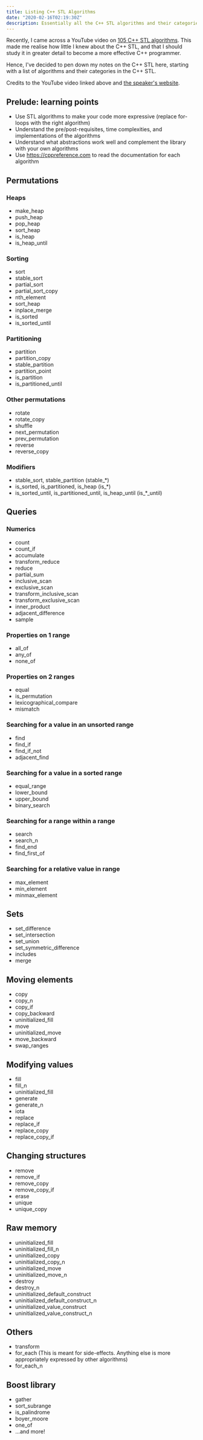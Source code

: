 ```yaml
---
title: Listing C++ STL Algorithms
date: "2020-02-16T02:19:30Z"
description: Essentially all the C++ STL algorithms and their categories that you should know.
---
```


Recently, I came across a YouTube video on [105 C++ STL algorithms](https://www.youtube.com/watch?v=bFSnXNIsK4A). This made me realise how little I knew about the C++ STL, and that I should study it in greater detail to become a more effective C++ programmer.

Hence, I've decided to pen down my notes on the C++ STL here, starting with a list of algorithms and their categories in the C++ STL.

Credits to the YouTube video linked above and [the speaker's website](https://fluentcpp.com).

## Prelude: learning points

- Use STL algorithms to make your code more expressive (replace for-loops with the right algorithm)
- Understand the pre/post-requisites, time complexities, and implementations of the algorithms
- Understand what abstractions work well and complement the library with your own algorithms
- Use https://cppreference.com to read the documentation for each algorithm

## Permutations

### Heaps

- make_heap
- push_heap
- pop_heap
- sort_heap
- is_heap
- is\_heap\_until

### Sorting

- sort
- stable_sort
- partial_sort
- partial\_sort\_copy
- nth_element
- sort_heap
- inplace_merge
- is_sorted
- is\_sorted\_until

### Partitioning

- partition
- partition_copy
- stable_partition
- partition_point
- is_partition
- is\_partitioned\_until

### Other permutations

- rotate
- rotate_copy
- shuffle
- next_permutation
- prev_permutation
- reverse
- reverse_copy

### Modifiers

- stable\_sort, stable\_partition (stable_*)
- is\_sorted, is\_partitioned, is\_heap (is_*)
- is\_sorted\_until, is\_partitioned\_until, is\_heap\_until (is\_*\_until)

## Queries

### Numerics

- count
- count_if
- accumulate
- transform_reduce
- reduce
- partial_sum
- inclusive_scan
- exclusive_scan
- transform\_inclusive\_scan
- transform\_exclusive\_scan
- inner_product
- adjacent_difference
- sample

### Properties on 1 range

- all_of
- any_of
- none_of

### Properties on 2 ranges

- equal
- is_permutation
- lexicographical_compare
- mismatch

### Searching for a value in an unsorted range

- find
- find_if
- find\_if\_not
- adjacent_find

### Searching for a value in a sorted range

- equal_range
- lower_bound
- upper_bound
- binary_search

### Searching for a range within a range

- search
- search_n
- find_end
- find\_first\_of

### Searching for a relative value in range

- max_element
- min_element
- minmax_element

## Sets

- set_difference
- set_intersection
- set_union
- set\_symmetric\_difference
- includes
- merge

## Moving elements

- copy
- copy_n
- copy_if
- copy_backward
- uninitialized_fill
- move
- uninitialized_move
- move_backward
- swap_ranges

## Modifying values

- fill
- fill_n
- uninitialized_fill
- generate
- generate_n
- iota
- replace
- replace_if
- replace_copy
- replace_copy_if

## Changing structures

- remove
- remove_if
- remove_copy
- remove\_copy\_if
- erase
- unique
- unique_copy

## Raw memory

- uninitialized_fill
- uninitialized\_fill\_n
- uninitialized_copy
- uninitialized\_copy\_n
- uninitialized_move
- uninitialized\_move\_n
- destroy
- destroy_n
- uninitialized\_default\_construct
- uninitialized\_default\_construct\_n
- uninitialized\_value\_construct
- uninitialized\_value\_construct\_n

## Others

- transform
- for_each (This is meant for side-effects. Anything else is more appropriately expressed by other algorithms)
- for\_each\_n

## Boost library

- gather
- sort_subrange
- is_palindrome
- boyer_moore
- one_of
- ...and more!

